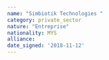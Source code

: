 ```yaml
---
name: "Simbiotik Technologies "
category: private_sector
nature: "Entreprise"
nationality: MYS
alliance: 
date_signed: '2018-11-12'
---
```

    